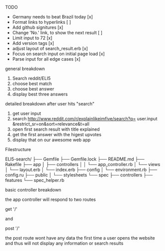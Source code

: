 TODO

- Germany needs to beat Brazil today [x]
- Format links to hyperlinks [ ]
- Add github signitures [x]
- Change 'No.' link, to show the next result [ ]
- Limit input to 72 [x]
- Add version tags [x]
- adjust layout of search_result.erb [x]
- Focus on search input on initial page load [x]
- Parse input for all edge cases [x]




general breakdown

1. Search reddit/ELI5
2. choose best match
3. choose best answer
4. display best three answers

detailed breakdown after user hits "search"


1. get user input
2. search http://www.reddit.com/r/explainlikeimfive/search?q=  user.input  &restrict_sr=on&sort=relevance&t=all
3. open first search result with title explained
4. get the first answer with the higest upvotes
5. display that on our awesome web app

Filestructure

ELI5-search/
├── Gemfile
├── Gemfile.lock
├── README.md
├── Rakefile
├── app
│ ├── controllers
│ │ └── app_controller.rb
│ └── views
│   └── layout.erb
│   └── index.erb
├── config
│ └── environment.rb
├── config.ru
├── public
│ └── stylesheets
└── spec
├── controllers
├── features
└── spec_helper.rb

basic controller breakdown

the app controller will respond to two routes

  get '/'

and

  post '/'

the post route wont have any data the first time a user opens the website 
and thus will not display any information or search results
